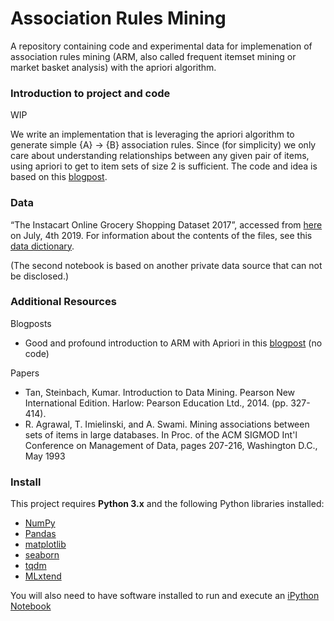 # Association Rules Mining 
A repository containing code and experimental data for implemenation of association rules mining (ARM, also called frequent itemset mining or market basket analysis) with the apriori algorithm.


### Introduction to project and code

WIP

We write an implementation that is leveraging the apriori algorithm to generate simple {A} -> {B} association rules. Since (for simplicity) we only care about understanding relationships between any given pair of items, using apriori to get to item sets of size 2 is sufficient. The code and idea is based on this [blogpost](https://www.datatheque.com/posts/association-analysis/). 


### Data

“The Instacart Online Grocery Shopping Dataset 2017”, accessed from [here](https://www.instacart.com/datasets/grocery-shopping-2017) on July, 4th 2019. For information about the contents of the files, see this [data dictionary](https://gist.github.com/jeremystan/c3b39d947d9b88b3ccff3147dbcf6c6b).

(The second notebook is based on another private data source that can not be disclosed.)


### Additional Resources

Blogposts

- Good and profound introduction to ARM with Apriori in this [blogpost](https://medium.com/cracking-the-data-science-interview/an-introduction-to-big-data-itemset-mining-a97a17e0665a) (no code)

Papers

- Tan, Steinbach, Kumar. Introduction to Data Mining. Pearson New International Edition. Harlow: Pearson Education Ltd., 2014. (pp. 327-414).
- R. Agrawal, T. Imielinski, and A. Swami. Mining associations between sets of items in large databases. In Proc. of the ACM SIGMOD Int'l Conference on Management of Data, pages 207-216, Washington D.C., May 1993


### Install

This project requires **Python 3.x** and the following Python libraries installed:

- [NumPy](http://www.numpy.org/)
- [Pandas](http://pandas.pydata.org)
- [matplotlib](http://matplotlib.org/)
- [seaborn](http://seaborn.org)
- [tqdm](https://pypi.org/project/tqdm/)
- [MLxtend](http://rasbt.github.io/mlxtend/)

You will also need to have software installed to run and execute an [iPython Notebook](http://ipython.org/notebook.html)



 